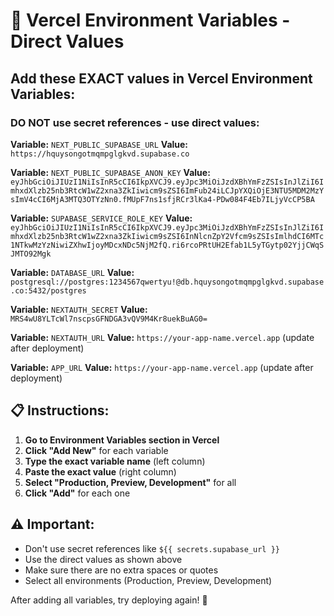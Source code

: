 # 🔧 Vercel Environment Variables - Direct Values

## Add these EXACT values in Vercel Environment Variables:

### **DO NOT use secret references - use direct values:**

**Variable:** `NEXT_PUBLIC_SUPABASE_URL`
**Value:** `https://hquysongotmqmpglgkvd.supabase.co`

**Variable:** `NEXT_PUBLIC_SUPABASE_ANON_KEY`
**Value:** `eyJhbGciOiJIUzI1NiIsInR5cCI6IkpXVCJ9.eyJpc3MiOiJzdXBhYmFzZSIsInJlZiI6ImhxdXlzb25nb3RtcW1wZ2xna3ZkIiwicm9sZSI6ImFub24iLCJpYXQiOjE3NTU5MDM2MzYsImV4cCI6MjA3MTQ3OTYzNn0.fMUpF7ns1sfjRCr3lKa4-PDw084F4Eb7ILjyVcCP5BA`

**Variable:** `SUPABASE_SERVICE_ROLE_KEY`
**Value:** `eyJhbGciOiJIUzI1NiIsInR5cCI6IkpXVCJ9.eyJpc3MiOiJzdXBhYmFzZSIsInJlZiI6ImhxdXlzb25nb3RtcW1wZ2xna3ZkIiwicm9sZSI6InNlcnZpY2Vfcm9sZSIsImlhdCI6MTc1NTkwMzYzNiwiZXhwIjoyMDcxNDc5NjM2fQ.ri6rcoPRtUH2Efab1L5yTGytp02YjjCWqSJMTO92Mgk`

**Variable:** `DATABASE_URL`
**Value:** `postgresql://postgres:1234567qwertyu!@db.hquysongotmqmpglgkvd.supabase.co:5432/postgres`

**Variable:** `NEXTAUTH_SECRET`
**Value:** `MRS4wU8YLTcWl7nscpsGFNDGA3vQV9M4Kr8uekBuAG0=`

**Variable:** `NEXTAUTH_URL`
**Value:** `https://your-app-name.vercel.app` (update after deployment)

**Variable:** `APP_URL`
**Value:** `https://your-app-name.vercel.app` (update after deployment)

## 📋 Instructions:

1. **Go to Environment Variables section in Vercel**
2. **Click "Add New"** for each variable
3. **Type the exact variable name** (left column)  
4. **Paste the exact value** (right column)
5. **Select "Production, Preview, Development"** for all
6. **Click "Add"** for each one

## ⚠️ Important:
- Don't use secret references like `${{ secrets.supabase_url }}`
- Use the direct values as shown above
- Make sure there are no extra spaces or quotes
- Select all environments (Production, Preview, Development)

After adding all variables, try deploying again! 🚀
